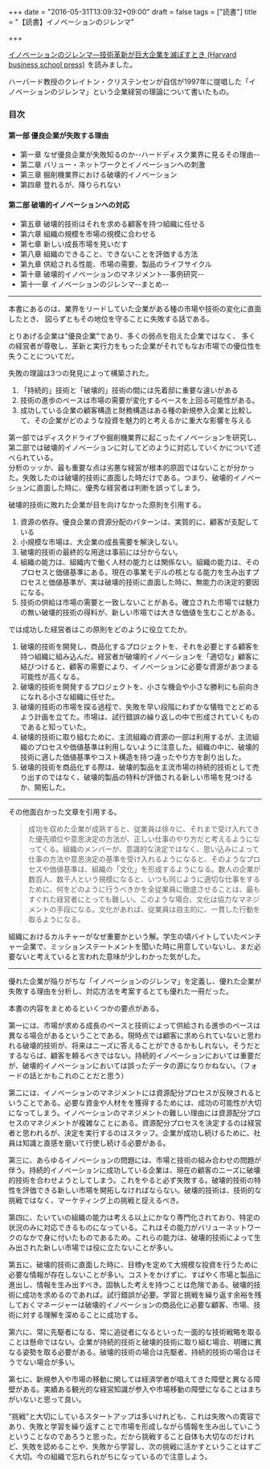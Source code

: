 +++
date = "2016-05-31T13:09:32+09:00"
draft = false
tags = ["読書"]
title = "【読書】イノベーションのジレンマ"

+++

<a  href="http://www.amazon.co.jp/gp/product/4798100234/ref=as_li_qf_sp_asin_tl?ie=UTF8&camp=247&creative=1211&creativeASIN=4798100234&linkCode=as2&tag=kotazi-22">イノベーションのジレンマ―技術革新が巨大企業を滅ぼすとき (Harvard business school press)</a><img src="http://ir-jp.amazon-adsystem.com/e/ir?t=kotazi-22&l=as2&o=9&a=4798100234" width="1" height="1" border="0" alt="" style="border:none !important; margin:0px !important;" />
を読みました。

ハーバード教授のクレイトン・クリステンセンが自信が1997年に提唱した「イノベーションのジレンマ」という企業経営の理論について書いたもの。

### 目次

#### 第一部 優良企業が失敗する理由

- 第一章 なぜ優良企業が失敗知るのか--ハードディスク業界に見るその理由--
- 第二章 バリュー・ネットワークとイノベーションへの刺激
- 第三章 掘削機業界における破壊的イノベーション
- 第四章 登れるが、降りられない

#### 第二部 破壊的イノベーションへの対応

- 第五章 破壊的技術はそれを求める顧客を持つ組織に任せる
- 第六章 組織の規模を市場の規模に合わせる
- 第七章 新しい成長市場を見いだす
- 第八章 組織のできること、できないことを評価する方法
- 第九章 供給される性能、市場の需要、製品のライフサイクル
- 第十章 破壊的イノベーションのマネジメント--事例研究--
- 第十一章 イノベーションのジレンマ--まとめ--

<hr>

本書にあるのは、業界をリードしていた企業がある種の市場や技術の変化に直面したとき、
図らずともその地位を守ることに失敗する話である。

とりあげる企業は"優良企業"であり、多くの弱点を抱えた企業ではなく、
多くの経営者が尊敬し、革新と実行力をもった企業がそれでもなお市場での優位性を失うことについてだ。

失敗の理論は3つの発見によって構築された。  
1. 「持続的」技術と「破壊的」技術の間には先着邸に重要な違いがある  
2. 技術の進歩のペースは市場の需要が変化するペースを上回る可能性がある。  
3. 成功している企業の顧客構造と財務構造はある種の新規参入企業と比較して、その企業がどのような投資を魅力的と考えるかに重大な影響を与える


第一部ではディスクドライブや掘削機業界に起こったイノベーションを研究し、第二部では破壊的イノベーションに対してどのように対応していくかについて述べられている。  
分析のッッか、最も重要な点は劣悪な経営が根本的原因ではないことが分かった。失敗したのは破壊的技術に直面した時だけである。つまり、破壊的イノベーションに直面した時に、優秀な経営者は判断を誤ってしまう。

破壊的技術に敗れた企業が目を向けなかった原則を引用する。

1. 資源の依存。優良企業の資源分配のパターンは、実質的に、顧客が支配している  
2. 小規模な市場は、大企業の成長需要を解決しない。  
3. 破壊的技術の最終的な用途は事前には分からない。  
4. 組織の能力は、組織内で働く人材の能力とは関係ない。組織の能力は、そのプロセスと価値基準にある。現在の事業モデルの核となる能力を生み出すプロセスと価値基準が、実は破壊的技術に直面した時に、無能力の決定的要因になる。  
5. 技術の供給は市場の需要と一致しないことがある。確立された市場では魅力の無い破壊的技術の得料が、新しい市場では大きな価値を生むことがある。


では成功した経営者はこの原則をどのように役立てたか。

1. 破壊的技術を開発し、商品化するプロジェクトを、それを必要とする顧客を持つ組織に組み込んだ。経営者が破壊的イノベーションを「適切な」顧客に結びつけると、顧客の需要により、イノベーションに必要な資源があつまる可能性が高くなる。  
2. 破壊的技術を開発するプロジェクトを、小さな機会や小さな勝利にも前向きになれる小さな組織に任せた。  
3. 破壊的技術の市場を探る過程で、失敗を早い段階にわずかな犠牲でとどめるよう計画を立てた。市場は、試行錯誤の繰り返しの中で形成されていくものであると知っていた。  
4. 破壊的技術に取り組むために、主流組織の資源の一部は利用するが、主流組織のプロセスや価値基準は利用しないように注意した。組織の中に、破壊的技術に適した価値基準やコスト構造を持つ違ったやり方を創り出した。  
5. 破壊的技術を商品化する際は、破壊的製品を主流市場の持続的技術として売り出すのではなく、破壊的製品の特料が評価される新しい市場を見つけるか、開拓した。

<hr>

その他面白かった文章を引用する。

> 成功を収めた企業が成熟すると、従業員は徐々に、それまで受け入れてきた優先順位や意思決定の方法が、正しい仕事のやり方だと考えるようになってくる。組織のメンバーが、意識的な決定ではなく、思い込みによって仕事の方法や意思決定の基準を受け入れるようになると、そのようなプロセスや価値基準は、組織の「文化」を形成するようになる。数人の企業が数百人、数千人という規模になると、いつも同じように適切な仕事をするために、何をどのように行うべきかを全従業員に徹底させることは、最もすぐれた経営者にとっても難しい。このような場合、文化は協力なマネジメントの手段になる。文化があれば、従業員は自主的に、一貫した行動を取るようになる。

組織におけるカルチャーがなぜ重要かという解。学生の頃バイトしていたベンチャー企業で、ミッションステートメントを聞いた時に用意していないし、まだ必要ないと考えていると言われた意味が少しわかった気がした。

<hr>

優れた企業が陥りがちな「イノベーションのジレンマ」を定義し、優れた企業が失敗する理由を分析し、対応方法を考案するとても優れた一冊だった。

本書の内容をまとめるといくつかの要点がある。

第一には、市場が求める成長のペースと技術によって供給される進歩のペースは異なる場合があるということである。現時点では顧客に求められていないと思われる破壊的技術が、将来はニーズに答えることができるかもしれない。そうだとするならば、顧客を頼るべきではない。持続的イノベーションにおいては重要だが、破壊的イノベーションにおいては誤ったデータの源になりかねない。（フォードの話とかもこれのことだと思う）

第二には、イノベーションのマネジメントには資源配分プロセスが反映されるということである。必要な資金や人材をを獲得するためには、成功の可能性が大切になってしまう。イノベーションのマネジメントの難しい理由には資源配分プロセスのマネジメントが複雑なことにある。資源配分プロセスを決定するのは経営者と思われるが、決定を実行するのはスタッフ。企業が成功し続けるために、社員は知識と直感を磨いて行使し続ける必要がある。

第三に、あらゆるイノベーションの問題には、市場と技術の組み合わせの問題が伴う。持続的イノベーションに成功している企業は、現在の顧客のニーズに破壊的技術を合わせようとしてしまう。これをやると必ず失敗する。破壊的技術の特性を評価できる新しい市場を開拓しなければならない。破壊的技術は、技術的な挑戦ではなく、マーケティング上の挑戦と捉えるべき。

第四に、たいていの組織の能力は考える以上にかなり専門化されており、特定の状況のみに対応できるものになっている。これはその能力がバリューネットワークのなかで身に付いたものであるため。これらの能力は、破壊的技術によって生み出された新しい市場では役に立たないことが多い。

第五に、破壊的技術に直面した時に、目標yを定めて大規模な投資を行うために必要な情報が存在しないことが多い。コストをかけずに、すばやく市場と製品に進出し、情報を生み出すべき。固執した考えを持つことは危険である。破壊的技術に成功を求めるのであれば。試行錯誤が必要。学習と挑戦を繰り返す余裕を残しておくマネージャーは破壊的イノベーションの商品化に必要な顧客、市場、技術に対する理解を深めることに成功する。

第六に、常に先駆者になる、常に追従者になるといった一面的な技術戦略を取ることは懸命ではない。企業が持続的技術と破壊的技術に取り組む場合、明確に異なる姿勢を取る必要がある。破壊的技術の場合は先駆者、持続的技術の場合はそうでない場合が多い。

第七に、新規参入や市場の移動に関しては経済学者が唱えてきた障壁と異なる障壁がある。実績ある観光的な経営知識が参入や市場移動の障壁になることはまちがいないと思って良い。

"挑戦"と大切にしているスタートアップは多いけれども、これは失敗への寛容であり、失敗と学習を繰り返すことで市場を形成しながら情報を生み出していこうということなのであろうと思った。だから挑戦すること自体も大切なのだけれど、失敗を認めることや、失敗から学習し、次の挑戦に活かすということはすごく大切。今の組織で忘れられがちになっているので注意しよう。
